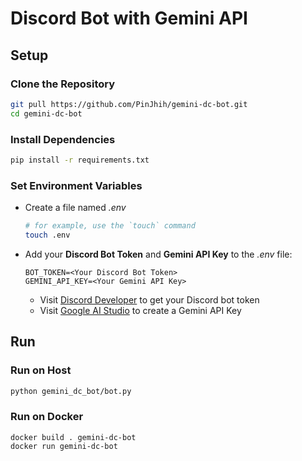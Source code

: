 # Discord Bot with Gemini API

## Setup

### Clone the Repository

```bash
git pull https://github.com/PinJhih/gemini-dc-bot.git
cd gemini-dc-bot
```

### Install Dependencies

```bash
pip install -r requirements.txt
```

### Set Environment Variables

- Create a file named *.env*
    ```bash
    # for example, use the `touch` command
    touch .env
    ```
- Add your **Discord Bot Token** and **Gemini API Key** to the *.env* file:
    ```
    BOT_TOKEN=<Your Discord Bot Token>
    GEMINI_API_KEY=<Your Gemini API Key>
    ```
    - Visit [Discord Developer](https://discord.com/developers/applications) to get your Discord bot token
    - Visit [Google AI Studio](https://aistudio.google.com/app/apikey) to create a Gemini API Key

## Run

### Run on Host

```bash
python gemini_dc_bot/bot.py
```

### Run on Docker

```bash=
docker build . gemini-dc-bot
docker run gemini-dc-bot
```
